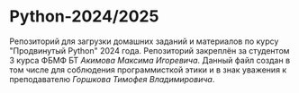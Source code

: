 # Python-2024/2025

Репозиторий для загрузки домашних заданий и материалов по курсу "Продвинутый Python" 2024 года. Репозиторий закреплён за студентом 3 курса ФБМФ БТ _Акимова Максима Игоревича_. Данный файл создан в том числе для соблюдения программисткой этики и в знак уважения к преподавателю _Горшкова Тимофея Владимировича_.
